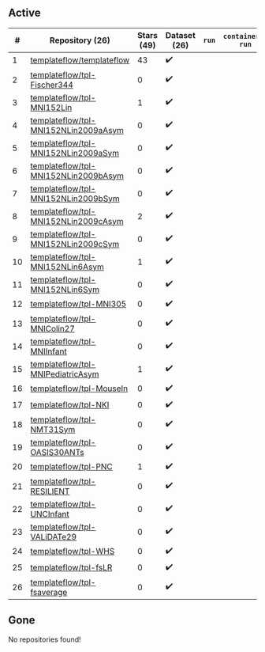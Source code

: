 ## Active
| # | Repository (26) | Stars (49) | Dataset (26) | `run` | `containers-run` |
| --- | --- | --- | --- | --- | --- |
| 1 | [templateflow/templateflow](https://github.com/templateflow/templateflow) | 43 | :heavy_check_mark: |  |  |
| 2 | [templateflow/tpl-Fischer344](https://github.com/templateflow/tpl-Fischer344) | 0 | :heavy_check_mark: |  |  |
| 3 | [templateflow/tpl-MNI152Lin](https://github.com/templateflow/tpl-MNI152Lin) | 1 | :heavy_check_mark: |  |  |
| 4 | [templateflow/tpl-MNI152NLin2009aAsym](https://github.com/templateflow/tpl-MNI152NLin2009aAsym) | 0 | :heavy_check_mark: |  |  |
| 5 | [templateflow/tpl-MNI152NLin2009aSym](https://github.com/templateflow/tpl-MNI152NLin2009aSym) | 0 | :heavy_check_mark: |  |  |
| 6 | [templateflow/tpl-MNI152NLin2009bAsym](https://github.com/templateflow/tpl-MNI152NLin2009bAsym) | 0 | :heavy_check_mark: |  |  |
| 7 | [templateflow/tpl-MNI152NLin2009bSym](https://github.com/templateflow/tpl-MNI152NLin2009bSym) | 0 | :heavy_check_mark: |  |  |
| 8 | [templateflow/tpl-MNI152NLin2009cAsym](https://github.com/templateflow/tpl-MNI152NLin2009cAsym) | 2 | :heavy_check_mark: |  |  |
| 9 | [templateflow/tpl-MNI152NLin2009cSym](https://github.com/templateflow/tpl-MNI152NLin2009cSym) | 0 | :heavy_check_mark: |  |  |
| 10 | [templateflow/tpl-MNI152NLin6Asym](https://github.com/templateflow/tpl-MNI152NLin6Asym) | 1 | :heavy_check_mark: |  |  |
| 11 | [templateflow/tpl-MNI152NLin6Sym](https://github.com/templateflow/tpl-MNI152NLin6Sym) | 0 | :heavy_check_mark: |  |  |
| 12 | [templateflow/tpl-MNI305](https://github.com/templateflow/tpl-MNI305) | 0 | :heavy_check_mark: |  |  |
| 13 | [templateflow/tpl-MNIColin27](https://github.com/templateflow/tpl-MNIColin27) | 0 | :heavy_check_mark: |  |  |
| 14 | [templateflow/tpl-MNIInfant](https://github.com/templateflow/tpl-MNIInfant) | 0 | :heavy_check_mark: |  |  |
| 15 | [templateflow/tpl-MNIPediatricAsym](https://github.com/templateflow/tpl-MNIPediatricAsym) | 1 | :heavy_check_mark: |  |  |
| 16 | [templateflow/tpl-MouseIn](https://github.com/templateflow/tpl-MouseIn) | 0 | :heavy_check_mark: |  |  |
| 17 | [templateflow/tpl-NKI](https://github.com/templateflow/tpl-NKI) | 0 | :heavy_check_mark: |  |  |
| 18 | [templateflow/tpl-NMT31Sym](https://github.com/templateflow/tpl-NMT31Sym) | 0 | :heavy_check_mark: |  |  |
| 19 | [templateflow/tpl-OASIS30ANTs](https://github.com/templateflow/tpl-OASIS30ANTs) | 0 | :heavy_check_mark: |  |  |
| 20 | [templateflow/tpl-PNC](https://github.com/templateflow/tpl-PNC) | 1 | :heavy_check_mark: |  |  |
| 21 | [templateflow/tpl-RESILIENT](https://github.com/templateflow/tpl-RESILIENT) | 0 | :heavy_check_mark: |  |  |
| 22 | [templateflow/tpl-UNCInfant](https://github.com/templateflow/tpl-UNCInfant) | 0 | :heavy_check_mark: |  |  |
| 23 | [templateflow/tpl-VALiDATe29](https://github.com/templateflow/tpl-VALiDATe29) | 0 | :heavy_check_mark: |  |  |
| 24 | [templateflow/tpl-WHS](https://github.com/templateflow/tpl-WHS) | 0 | :heavy_check_mark: |  |  |
| 25 | [templateflow/tpl-fsLR](https://github.com/templateflow/tpl-fsLR) | 0 | :heavy_check_mark: |  |  |
| 26 | [templateflow/tpl-fsaverage](https://github.com/templateflow/tpl-fsaverage) | 0 | :heavy_check_mark: |  |  |

## Gone
No repositories found!
